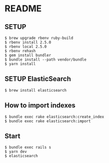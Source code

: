 # README

## SETUP
```
$ brew upgrade rbenv ruby-build
$ rbenv install 2.5.0
$ rbenv local 2.5.0
$ rbenv rehash
$ gem install bundler
$ bundle install --path vendor/bundle
$ yarn install
```

## SETUP ElasticSearch
```
$ brew install elasticsearch
```

## How to import indexes
```
$ bundle exec rake elasticsearch:create_index
$ bundle exec rake elasticsearch:import
```

## Start
```
$ bundle exec rails s
$ yarn dev
$ elasticsearch
```
